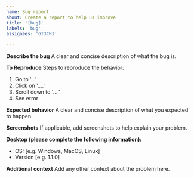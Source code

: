 ```yaml
---
name: Bug report
about: Create a report to help us improve
title: '[bug]'
labels: 'bug'
assignees: 'GT3CH1'

---
```


**Describe the bug**
A clear and concise description of what the bug is.

**To Reproduce**
Steps to reproduce the behavior:
1. Go to '...'
2. Click on '....'
3. Scroll down to '....'
4. See error

**Expected behavior**
A clear and concise description of what you expected to happen.

**Screenshots**
If applicable, add screenshots to help explain your problem.

**Desktop (please complete the following information):**
 - OS: [e.g. Windows, MacOS, Linux]
 - Version [e.g. 1.1.0]

**Additional context**
Add any other context about the problem here.
